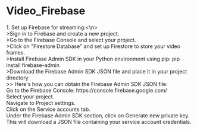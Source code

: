 # Video_Firebase

<p>1. Set up Firebase for streaming:<\n><br>
>Sign in to Firebase and create a new project.</n><br>
>Go to the Firebase Console and select your project.</n><br>
>Click on "Firestore Database" and set up Firestore to store your video frames.<br>
>Install Firebase Admin SDK in your Python environment using pip: pip install firebase-admin<br>
>Download the Firebase Admin SDK JSON file and place it in your project directory <br>
        >> Here's how you can obtain the Firebase Admin SDK JSON file:<br>
          Go to the Firebase Console: https://console.firebase.google.com/<br>
          Select your project.<br>
          Navigate to Project settings.<br>
          Click on the Service accounts tab.<br>
          Under the Firebase Admin SDK section, click on Generate new private key. This will download a JSON file containing your service account credentials.</p>
